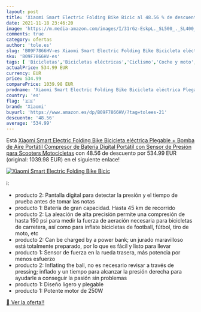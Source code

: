 ```yaml
---
layout: post
title: 'Xiaomi Smart Electric Folding Bike Bicic al 48.56 % de descuento'
date: 2021-11-18 23:46:20
image: 'https://m.media-amazon.com/images/I/31rGz-EskpL._SL500_._SL400_.jpg'
comments: true
category: ofertas
author: 'tole.es'
slug: 'B09F7866HV-es Xiaomi Smart Electric Folding Bike Bicicleta eléctrica...'
sku: 'B09F7866HV-es'
tags: [ 'Bicicletas','Bicicletas eléctricas','Ciclismo','Coche y moto','Compresores de aire portátiles','Deportes y aire libre','Herramientas de neumáticos y ruedas','Herramientas para coche','Ropa y equipo para deportes','bicicleta','xiaomi', ]
actualPrice: 534.99 EUR
currency: EUR
price: 534.99
comparePrice: 1039.98 EUR
prodname: 'Xiaomi Smart Electric Folding Bike Bicicleta eléctrica Plegable + Bomba de Aire Portátil  Compresor de Batería Digital Portátil con Sensor de Presión para Scooters  Motocicletas'
country: 'es'
flag: '🇪🇸'
brand: 'Xiaomi'
buyurl: 'https://www.amazon.es/dp/B09F7866HV/?tag=tolees-21'
descuento: '48.56'
average: '534.99'
---
```


Está [Xiaomi Smart Electric Folding Bike Bicicleta eléctrica Plegable + Bomba de Aire Portátil  Compresor de Batería Digital Portátil con Sensor de Presión para Scooters  Motocicletas](https://www.amazon.es/dp/B09F7866HV/?tag=tolees-21) con 48.56 de descuento por 534.99 EUR (original: 1039.98 EUR) en el siguiente enlace!

[![Xiaomi Smart Electric Folding Bike Bicic](https://m.media-amazon.com/images/I/31rGz-EskpL._SL500_._SL400_.jpg)](https://www.amazon.es/dp/B09F7866HV/?tag=tolees-21)

ℹ️:

- producto 2: Pantalla digital para detectar la presión y el tiempo de prueba antes de tomar las notas
- producto 1: Batería de gran capacidad. Hasta 45 km de recorrido
- producto 2: La aleación de alta precisión permite una compresión de hasta 150 psi para medir la fuerza de aeración necesaria para bicicletas de carretera, así como para inflate bicicletas de football, fútbol, tiro de moto, etc
- producto 2: Can be charged by a power bank; un jurado maravilloso está totalmente preparado, por lo que es fácil y listo para llevar
- producto 1: Sensor de fuerza en la rueda trasera, más potencia por menos esfuerzo
- producto 2: Inflating the ball, no es necesario revisar a través de pressing; inflado y un tiempo para alcanzar la presión derecha para ayudarle a conseguir la pasión sin problemas
- producto 1: Diseño ligero y plegable
- producto 1: Potente motor de 250W

[🛒 Ver la oferta!!](https://www.amazon.es/dp/B09F7866HV/?tag=tolees-21)
